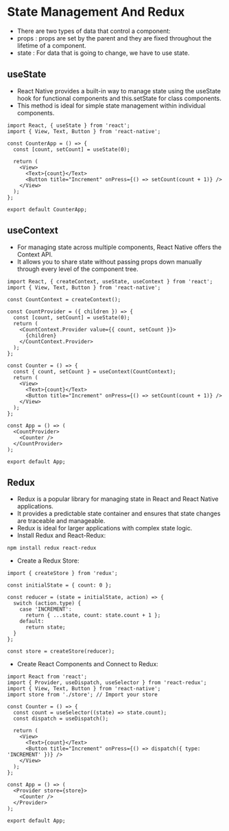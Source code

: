 # State Management And Redux

- There are two types of data that control a component:
- props : props are set by the parent and they are fixed throughout the lifetime of a component.
- state : For data that is going to change, we have to use state.

## useState

- React Native provides a built-in way to manage state using the useState hook for functional components and this.setState for class components.
- This method is ideal for simple state management within individual components.

```
import React, { useState } from 'react';
import { View, Text, Button } from 'react-native';

const CounterApp = () => {
  const [count, setCount] = useState(0);

  return (
    <View>
      <Text>{count}</Text>
      <Button title="Increment" onPress={() => setCount(count + 1)} />
    </View>
  );
};

export default CounterApp;
```

## useContext

- For managing state across multiple components, React Native offers the Context API.
- It allows you to share state without passing props down manually through every level of the component tree.

```
import React, { createContext, useState, useContext } from 'react';
import { View, Text, Button } from 'react-native';

const CountContext = createContext();

const CountProvider = ({ children }) => {
  const [count, setCount] = useState(0);
  return (
    <CountContext.Provider value={{ count, setCount }}>
      {children}
    </CountContext.Provider>
  );
};

const Counter = () => {
  const { count, setCount } = useContext(CountContext);
  return (
    <View>
      <Text>{count}</Text>
      <Button title="Increment" onPress={() => setCount(count + 1)} />
    </View>
  );
};

const App = () => (
  <CountProvider>
    <Counter />
  </CountProvider>
);

export default App;
```

## Redux

- Redux is a popular library for managing state in React and React Native applications.
- It provides a predictable state container and ensures that state changes are traceable and manageable.
- Redux is ideal for larger applications with complex state logic.
- Install Redux and React-Redux:

```
npm install redux react-redux
```

- Create a Redux Store:

```
import { createStore } from 'redux';

const initialState = { count: 0 };

const reducer = (state = initialState, action) => {
  switch (action.type) {
    case 'INCREMENT':
      return { ...state, count: state.count + 1 };
    default:
      return state;
  }
};

const store = createStore(reducer);
```

- Create React Components and Connect to Redux:

```
import React from 'react';
import { Provider, useDispatch, useSelector } from 'react-redux';
import { View, Text, Button } from 'react-native';
import store from './store'; // Import your store

const Counter = () => {
  const count = useSelector((state) => state.count);
  const dispatch = useDispatch();

  return (
    <View>
      <Text>{count}</Text>
      <Button title="Increment" onPress={() => dispatch({ type: 'INCREMENT' })} />
    </View>
  );
};

const App = () => (
  <Provider store={store}>
    <Counter />
  </Provider>
);

export default App;
```

